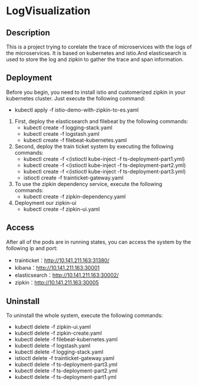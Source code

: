 # LogVisualization

## Description   
This is a project trying to corelate the trace of microservices with the logs of the microservices. It is based on kubernetes and istio.And elasticsearch is used to store the log and zipkin to gather the trace and span information.</p>

## Deployment     
Before you begin, you need to install istio and customerized zipkin in your kubernetes cluster. Just execute the following command:
* kubectl apply -f istio-demo-with-zipkin-to-es.yaml

1. First, deploy the elasticsearch and filebeat by the following commands:
    * kubectl create -f logging-stack.yaml
    * kubectl create -f logstash.yaml
    * kubectl create -f filebeat-kubernetes.yaml
2. Second, deploy the train ticket system by executing the following commands:
    * kubectl create -f <(istioctl kube-inject -f ts-deployment-part1.yml)
    * kubectl create -f <(istioctl kube-inject -f ts-deployment-part2.yml)
    * kubectl create -f <(istioctl kube-inject -f ts-deployment-part3.yml)
    * istioctl create -f trainticket-gateway.yaml
3. To use the zipkin dependency service, execute the following commands:
    * kubectl create -f zipkin-dependency.yaml
4. Deployment our zipkin-ui
    * kubectl create -f zipkin-ui.yaml
    
## Access 
After all of the pods are in running states, you can access the system by the following ip and port:
   *  trainticket：http://10.141.211.163:31380/
   *  kibana：http://10.141.211.163:30001
   *  elasticsearch：http://10.141.211.163:30002/
   *  zipkin：http://10.141.211.163:30005
    
## Uninstall   
To uninstall the whole system, execute the following commands:
   *  kubectl delete -f zipkin-ui.yaml
   *  kubectl delete -f zipkin-create.yaml
   *  kubectl delete -f filebeat-kubernetes.yaml
   *  kubectl delete -f logstash.yaml
   *  kubectl delete -f logging-stack.yaml
   *  istioctl delete -f trainticket-gateway.yaml
   *  kubectl delete -f ts-deployment-part3.yml
   *  kubectl delete -f ts-deployment-part2.yml
   *  kubectl delete -f ts-deployment-part1.yml